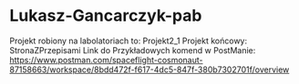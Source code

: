 # Lukasz-Gancarczyk-pab
Projekt robiony na labolatoriach to: Projekt2_1
Projekt końcowy: StronaZPrzepisami
Link do Przykładowych komend w PostManie: https://www.postman.com/spaceflight-cosmonaut-87158663/workspace/8bdd472f-f617-4dc5-847f-380b7302701f/overview
